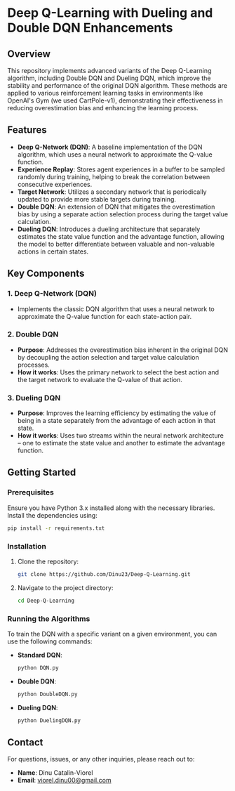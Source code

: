 
# Deep Q-Learning with Dueling and Double DQN Enhancements

## Overview

This repository implements advanced variants of the Deep Q-Learning algorithm, including Double DQN and Dueling DQN, which improve the stability and performance of the original DQN algorithm. These methods are applied to various reinforcement learning tasks in environments like OpenAI's Gym (we used CartPole-v1), demonstrating their effectiveness in reducing overestimation bias and enhancing the learning process.

## Features

- **Deep Q-Network (DQN)**: A baseline implementation of the DQN algorithm, which uses a neural network to approximate the Q-value function.
- **Experience Replay**: Stores agent experiences in a buffer to be sampled randomly during training, helping to break the correlation between consecutive experiences.
- **Target Network**: Utilizes a secondary network that is periodically updated to provide more stable targets during training.
- **Double DQN**: An extension of DQN that mitigates the overestimation bias by using a separate action selection process during the target value calculation.
- **Dueling DQN**: Introduces a dueling architecture that separately estimates the state value function and the advantage function, allowing the model to better differentiate between valuable and non-valuable actions in certain states.


## Key Components

### 1. Deep Q-Network (DQN)
- Implements the classic DQN algorithm that uses a neural network to approximate the Q-value function for each state-action pair.

### 2. Double DQN
- **Purpose**: Addresses the overestimation bias inherent in the original DQN by decoupling the action selection and target value calculation processes.
- **How it works**: Uses the primary network to select the best action and the target network to evaluate the Q-value of that action.

### 3. Dueling DQN
- **Purpose**: Improves the learning efficiency by estimating the value of being in a state separately from the advantage of each action in that state.
- **How it works**: Uses two streams within the neural network architecture – one to estimate the state value and another to estimate the advantage function.

## Getting Started

### Prerequisites

Ensure you have Python 3.x installed along with the necessary libraries. Install the dependencies using:

```bash
pip install -r requirements.txt
```

### Installation

1. Clone the repository:
   ```bash
   git clone https://github.com/Dinu23/Deep-Q-Learning.git
   ```
2. Navigate to the project directory:
   ```bash
   cd Deep-Q-Learning
   ```

### Running the Algorithms

To train the DQN with a specific variant on a given environment, you can use the following commands:

- **Standard DQN**:
  ```bash
  python DQN.py
  ```
- **Double DQN**:
  ```bash
  python DoubleDQN.py
  ```
- **Dueling DQN**:
  ```bash
  python DuelingDQN.py
  ```

## Contact

For questions, issues, or any other inquiries, please reach out to:

- **Name**: Dinu Catalin-Viorel
- **Email**: viorel.dinu00@gmail.com

